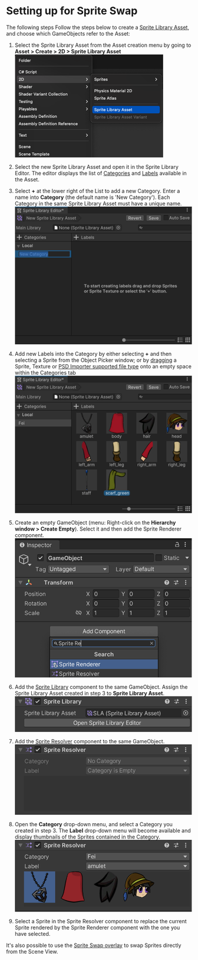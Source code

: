 # Setting up for Sprite Swap
The following steps
Follow the steps below to create a [Sprite Library Asset](SL-Asset.md), and choose which GameObjects refer to the Asset:

1. Select the Sprite Library Asset from the Asset creation menu by going to **Asset > Create > 2D > Sprite Library Asset**<br/>![](images/2D-animation-SLAsset-dropdown.png)

2. Select the new Sprite Library Asset and open it in the Sprite Library Editor. The editor displays the list of [Categories](SL-Asset.md#Categories) and [Labels](SL-Asset.md#Labels) available in the Asset.

3. Select **+** at the lower right of the List to add a new Category. Enter a name into **Category** (the default name is 'New Category'). Each Category in the same Sprite Library Asset must have a unique name.<br/>![](images/2D-animation-SLAsset-add-category.png)

4. Add new Labels into the Category by either selecting **+** and then selecting a Sprite from the Object Picker window; or by [dragging](SL-Asset.md#drag-and-drop) a Sprite, Texture or [PSD Importer supported file type](#PreparingArtwork.md) onto an empty space within the Categories tab <br/>![](images/2D-animation-SLAsset-category-entry2.png)

5. Create an empty GameObject (menu: Right-click on the **Hierarchy window > Create Empty**). Select it and then add the Sprite Renderer component.<br/>![](images/2d-anim-add-sprite-renderer.png)

6. Add the [Sprite Library](SL-component.md) component to the same GameObject. Assign the Sprite Library Asset created in step 3 to **Sprite Library Asset**.<br/>![](images/2D-animation-SLComp-Open.png)

7. Add the [Sprite Resolver](SL-Resolver.md) component to the same GameObject.<br/>![](images/2d-anim-add-sprite-resolver-comp-step.png)

8. Open the **Category** drop-down menu, and select a Category you created in step 3. The **Label** drop-down menu will become available and display thumbnails of the Sprites contained in the Category.<br/>![](images/2D-animation-SResolver-properties.png)

9. Select a Sprite in the Sprite Resolver component to replace the current Sprite rendered by the Sprite Renderer component with the one you have selected.

It's also possible to use the [Sprite Swap overlay](CharacterParts.md#sprite-resolver-scene-view-overlay) to swap Sprites directly from the Scene View.
